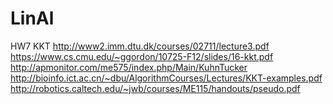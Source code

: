 # LinAl

HW7
KKT
http://www2.imm.dtu.dk/courses/02711/lecture3.pdf
https://www.cs.cmu.edu/~ggordon/10725-F12/slides/16-kkt.pdf
http://apmonitor.com/me575/index.php/Main/KuhnTucker
http://bioinfo.ict.ac.cn/~dbu/AlgorithmCourses/Lectures/KKT-examples.pdf
http://robotics.caltech.edu/~jwb/courses/ME115/handouts/pseudo.pdf

